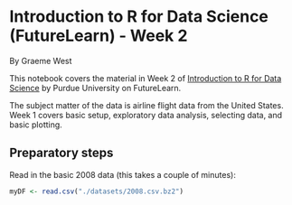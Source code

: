 Introduction to R for Data Science (FutureLearn) - Week 2
================

By Graeme West

This notebook covers the material in Week 2 of [Introduction to R for
Data Science](https://www.futurelearn.com/courses/data-science/5) by
Purdue University on FutureLearn.

The subject matter of the data is airline flight data from the United
States. Week 1 covers basic setup, exploratory data analysis, selecting
data, and basic plotting.

## Preparatory steps

Read in the basic 2008 data (this takes a couple of minutes):

``` r
myDF <- read.csv("./datasets/2008.csv.bz2")
```

